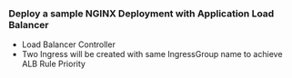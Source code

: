 ### Deploy a sample NGINX Deployment with Application Load Balancer

- Load Balancer Controller
- Two Ingress will be created with same IngressGroup name to achieve ALB Rule Priority